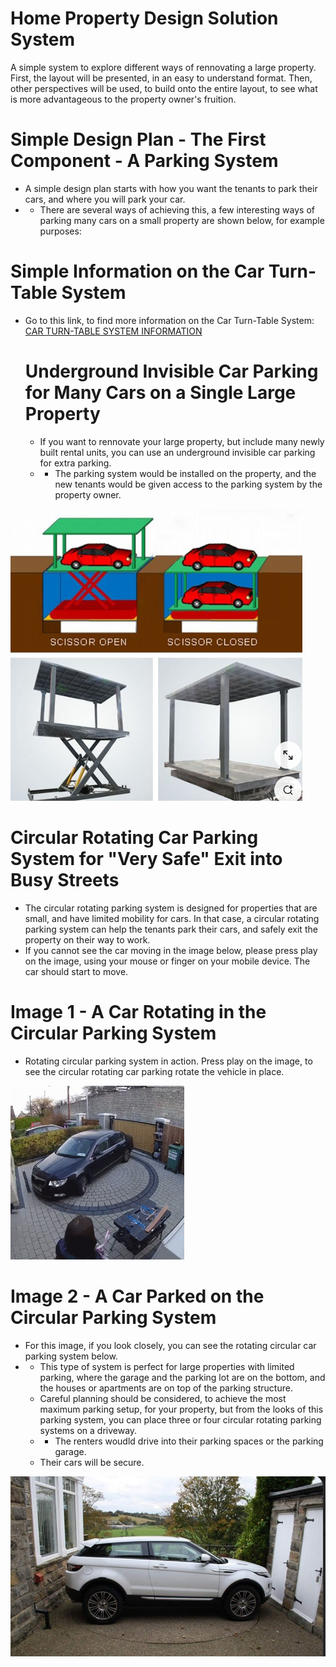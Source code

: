 # Home Property Design Solution System

A simple system to explore different ways of rennovating a large property. First, the layout will be presented, in an easy to understand format. Then, other perspectives will be used, to build onto the entire layout, to see what is more advantageous to the property owner's fruition.

# Simple Design Plan - The First Component - A Parking System
- A simple design plan starts with how you want the tenants to park their cars, and where you will park your car.
- - There are several ways of achieving this, a few interesting ways of parking many cars on a small property are shown below, for example purposes:


# Simple Information on the Car Turn-Table System
- Go to this link, to find more information on the Car Turn-Table System: [CAR TURN-TABLE SYSTEM INFORMATION](https://github.com/edorejel/electrical_engineering/blob/main/Car_Turn-Table_Parking_System/readme.md)

  # Underground Invisible Car Parking for Many Cars on a Single Large Property
  - If you want to rennovate your large property, but include many newly built rental units, you can use an underground invisible car parking for extra parking.
  - - The parking system would be installed on the property, and the new tenants would be given access to the parking system by the property owner.
   
![Invisible Car Parking System for Rental Property](https://github.com/edorejel/electrical_engineering/blob/main/Home_Property_Design_Solution_System/images/Screenshot%202025-02-19%20003115.png)
      

# Circular Rotating Car Parking System for "Very Safe" Exit into Busy Streets
- The circular rotating parking system is designed for properties that are small, and have limited mobility for cars. In that case, a circular rotating parking system can help the tenants park their cars, and safely exit the property on their way to work.
- If you cannot see the car moving in the image below, please press play on the image, using your mouse or finger on your mobile device. The car should start to move.

# Image 1 - A Car Rotating in the Circular Parking System
- Rotating circular parking system in action. Press play on the image, to see the circular rotating car parking rotate the vehicle in place.

![circular rotating car parking system](https://github.com/edorejel/electrical_engineering/blob/main/Home_Property_Design_Solution_System/images/rotating_car_parking_system.gif)


# Image 2 - A Car Parked on the Circular Parking System
- For this image, if you look closely, you can see the rotating circular car parking system below.
- - This type of system is perfect for large properties with limited parking, where the garage and the parking lot are on the bottom, and the houses or apartments are on top of the parking structure.
  - Careful planning should be considered, to achieve the most maximum parking setup, for your property, but from the looks of this parking system, you can place three or four circular rotating parking systems on a driveway.
  - - The renters woudld drive into their parking spaces or the parking garage.
  - Their cars will be secure.

![circular rotating parking system](https://github.com/edorejel/electrical_engineering/blob/main/Home_Property_Design_Solution_System/images/Screenshot%202025-02-19%20004528.png)
